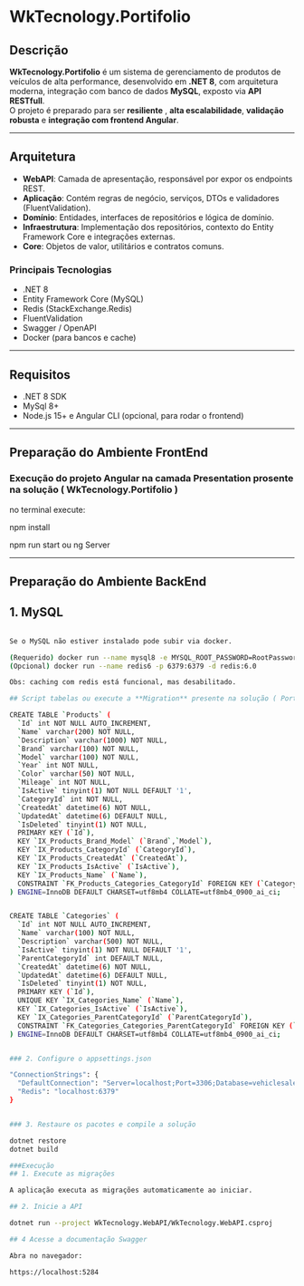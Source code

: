 # WkTecnology.Portifolio

## Descrição

**WkTecnology.Portifolio** é um sistema de gerenciamento de produtos de veículos de alta performance, desenvolvido em **.NET 8**, com arquitetura moderna, integração com banco de dados **MySQL**, exposto via **API RESTfull**.  
O projeto é preparado para ser **resiliente** , **alta escalabilidade**, **validação robusta** e **integração com frontend Angular**.

---

## Arquitetura

- **WebAPI**: Camada de apresentação, responsável por expor os endpoints REST.
- **Aplicação**: Contém regras de negócio, serviços, DTOs e validadores (FluentValidation).
- **Domínio**: Entidades, interfaces de repositórios e lógica de domínio.
- **Infraestrutura**: Implementação dos repositórios, contexto do Entity Framework Core e integrações externas.
- **Core**: Objetos de valor, utilitários e contratos comuns.

### Principais Tecnologias

- .NET 8  
- Entity Framework Core (MySQL)  
- Redis (StackExchange.Redis)  
- FluentValidation  
- Swagger / OpenAPI  
- Docker (para bancos e cache)

---

## Requisitos

- .NET 8 SDK  
-  MySql 8+ 
- Node.js 15+ e Angular CLI (opcional, para rodar o frontend)

---

## Preparação do Ambiente FrontEnd

### Execução do projeto Angular na camada Presentation prosente na solução ( WkTecnology.Portifolio )

no terminal execute:

npm install

npm run start ou ng Server

---

## Preparação do Ambiente BackEnd

## 1. MySQL 

```bash

Se o MySQL não estiver instalado pode subir via docker.

(Requerido) docker run --name mysql8 -e MYSQL_ROOT_PASSWORD=RootPassword123 -e MYSQL_DATABASE=vehiclesalesdb -p 3306:3306 -d mysql:8.0
(Opcional) docker run --name redis6 -p 6379:6379 -d redis:6.0

Obs: caching com redis está funcional, mas desabilitado.

## Script tabelas ou execute a **Migration** presente na solução ( Portifolio.Infraestrutura )

CREATE TABLE `Products` (
  `Id` int NOT NULL AUTO_INCREMENT,
  `Name` varchar(200) NOT NULL,
  `Description` varchar(1000) NOT NULL,
  `Brand` varchar(100) NOT NULL,
  `Model` varchar(100) NOT NULL,
  `Year` int NOT NULL,
  `Color` varchar(50) NOT NULL,
  `Mileage` int NOT NULL,
  `IsActive` tinyint(1) NOT NULL DEFAULT '1',
  `CategoryId` int NOT NULL,
  `CreatedAt` datetime(6) NOT NULL,
  `UpdatedAt` datetime(6) DEFAULT NULL,
  `IsDeleted` tinyint(1) NOT NULL,
  PRIMARY KEY (`Id`),
  KEY `IX_Products_Brand_Model` (`Brand`,`Model`),
  KEY `IX_Products_CategoryId` (`CategoryId`),
  KEY `IX_Products_CreatedAt` (`CreatedAt`),
  KEY `IX_Products_IsActive` (`IsActive`),
  KEY `IX_Products_Name` (`Name`),
  CONSTRAINT `FK_Products_Categories_CategoryId` FOREIGN KEY (`CategoryId`) REFERENCES `Categories` (`Id`) ON DELETE RESTRICT
) ENGINE=InnoDB DEFAULT CHARSET=utf8mb4 COLLATE=utf8mb4_0900_ai_ci;


CREATE TABLE `Categories` (
  `Id` int NOT NULL AUTO_INCREMENT,
  `Name` varchar(100) NOT NULL,
  `Description` varchar(500) NOT NULL,
  `IsActive` tinyint(1) NOT NULL DEFAULT '1',
  `ParentCategoryId` int DEFAULT NULL,
  `CreatedAt` datetime(6) NOT NULL,
  `UpdatedAt` datetime(6) DEFAULT NULL,
  `IsDeleted` tinyint(1) NOT NULL,
  PRIMARY KEY (`Id`),
  UNIQUE KEY `IX_Categories_Name` (`Name`),
  KEY `IX_Categories_IsActive` (`IsActive`),
  KEY `IX_Categories_ParentCategoryId` (`ParentCategoryId`),
  CONSTRAINT `FK_Categories_Categories_ParentCategoryId` FOREIGN KEY (`ParentCategoryId`) REFERENCES `Categories` (`Id`) ON DELETE RESTRICT
) ENGINE=InnoDB DEFAULT CHARSET=utf8mb4 COLLATE=utf8mb4_0900_ai_ci;


### 2. Configure o appsettings.json

"ConnectionStrings": {
  "DefaultConnection": "Server=localhost;Port=3306;Database=vehiclesalesdb;User=root;Password=RootPassword123;",
  "Redis": "localhost:6379"
}


### 3. Restaure os pacotes e compile a solução

dotnet restore
dotnet build

###Execução
## 1. Execute as migrações

A aplicação executa as migrações automaticamente ao iniciar.

## 2. Inicie a API

dotnet run --project WkTecnology.WebAPI/WkTecnology.WebAPI.csproj

## 4 Acesse a documentação Swagger

Abra no navegador:

https://localhost:5284





